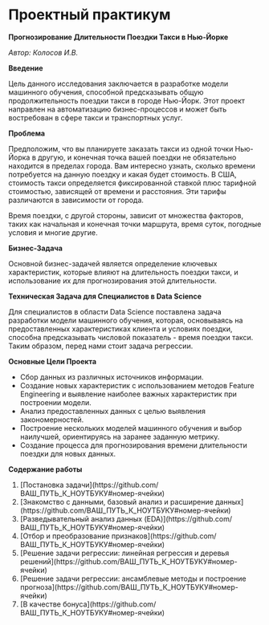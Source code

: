 # Проектный практикум
<b>Прогнозирование Длительности Поездки Такси в Нью-Йорке</b>

<i>Автор: Колосов И.В.</i>

<b>Введение</b>

<p>Цель данного исследования заключается в разработке модели машинного обучения, способной предсказывать общую продолжительность поездки такси в городе Нью-Йорк. Этот проект направлен на автоматизацию бизнес-процессов и может быть востребован в сфере такси и транспортных услуг.</p>

<b>Проблема</b>

<p>Предположим, что вы планируете заказать такси из одной точки Нью-Йорка в другую, и конечная точка вашей поездки не обязательно находится в пределах города. Вам интересно узнать, сколько времени потребуется на данную поездку и какая будет стоимость. В США, стоимость такси определяется фиксированной ставкой плюс тарифной стоимостью, зависящей от времени и расстояния. Эти тарифы различаются в зависимости от города.</p>

<p>Время поездки, с другой стороны, зависит от множества факторов, таких как начальная и конечная точки маршрута, время суток, погодные условия и многие другие.</p>

<b>Бизнес-Задача</b>

<p>Основной бизнес-задачей является определение ключевых характеристик, которые влияют на длительность поездки такси, и использование их для прогнозирования этой длительности.</p>

<b>Техническая Задача для Специалистов в Data Science</b>

<p>Для специалистов в области Data Science поставлена задача разработки модели машинного обучения, которая, основываясь на предоставленных характеристиках клиента и условиях поездки, способна предсказывать числовой показатель - время поездки такси. Таким образом, перед нами стоит задача регрессии.</p>

<b>Основные Цели Проекта</b>
<ul>
<li>Сбор данных из различных источников информации.</li>
<li>Создание новых характеристик с использованием методов Feature Engineering и выявление наиболее важных характеристик при построении модели.</li>
<li>Анализ предоставленных данных с целью выявления закономерностей.</li>
<li>Построение нескольких моделей машинного обучения и выбор наилучшей, ориентируясь на заранее заданную метрику.</li>
<li>Создание процесса для прогнозирования времени длительности поездки для новых данных.</li>
</ul>

<b>Содержание работы</b>

<ol>
  <li>[Постановка задачи](https://github.com/ВАШ_ПУТЬ_К_НОУТБУКУ#номер-ячейки)</li>
  <li>[Знакомство с данными, базовый анализ и расширение данных](https://github.com/ВАШ_ПУТЬ_К_НОУТБУКУ#номер-ячейки)</li>
  <li>[Разведывательный анализ данных (EDA)](https://github.com/ВАШ_ПУТЬ_К_НОУТБУКУ#номер-ячейки)</li>
  <li>[Отбор и преобразование признаков](https://github.com/ВАШ_ПУТЬ_К_НОУТБУКУ#номер-ячейки)</li>
  <li>[Решение задачи регрессии: линейная регрессия и деревья решений](https://github.com/ВАШ_ПУТЬ_К_НОУТБУКУ#номер-ячейки)</li>
  <li>[Решение задачи регрессии: ансамблевые методы и построение прогноза](https://github.com/ВАШ_ПУТЬ_К_НОУТБУКУ#номер-ячейки)</li>
  <li>[В качестве бонуса](https://github.com/ВАШ_ПУТЬ_К_НОУТБУКУ#номер-ячейки)</li>
</ol>
